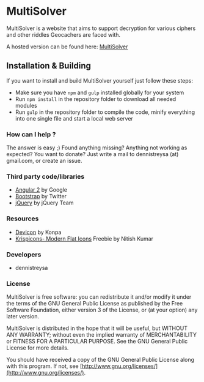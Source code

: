 # **MultiSolver**

MultiSolver is a website that aims to support decryption for various ciphers and other riddles Geocachers are faced with.

A hosted version can be found here: [MultiSolver](http://geocaching.dennistreysa.de/multisolver/)

## Installation & Building ##

If you want to install and build MultiSolver yourself just follow these steps:

* Make sure you have `npm` and `gulp` installed globally for your system
* Run `npm install` in the repository folder to download all needed modules
* Run `gulp` in the repository folder to compile the code, minify everything into one single file and start a local web server

### **How can I help ?** ###

The answer is easy ;) Found anything missing? Anything not working as expected? You want to donate?
Just write a mail to dennistreysa (at) gmail.com, or create an issue.

### **Third party code/libraries** ###

* [Angular 2](https://angularjs.org/) by Google
* [Bootstrap](http://getbootstrap.com/) by Twitter
* [jQuery](https://jquery.com/) by jQuery Team


### **Resources** ###

* [Devicon](http://devicon.fr/) by Konpa
* [Krispicons- Modern Flat Icons](https://www.behance.net/nitishkmrk) Freebie by Nitish Kumar


### **Developers** ###

* dennistreysa

### **License** ###
MultiSolver is free software: you can redistribute it and/or modify
it under the terms of the GNU General Public License as published by
the Free Software Foundation, either version 3 of the License, or
(at your option) any later version.

MultiSolver is distributed in the hope that it will be useful,
but WITHOUT ANY WARRANTY; without even the implied warranty of
MERCHANTABILITY or FITNESS FOR A PARTICULAR PURPOSE.  See the
GNU General Public License for more details.

You should have received a copy of the GNU General Public License
along with this program.  If not, see [http://www.gnu.org/licenses/](http://www.gnu.org/licenses/).